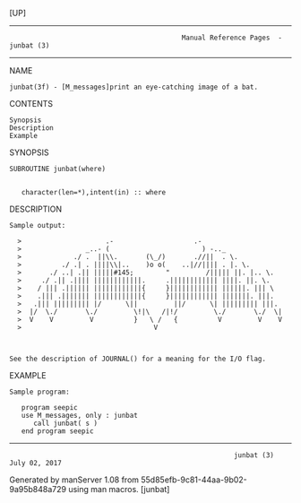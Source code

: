 [UP]

-----------------------------------------------------------------------------------------------------------------------------------
                                               Manual Reference Pages  - junbat (3)
-----------------------------------------------------------------------------------------------------------------------------------
                                                                 
NAME

    junbat(3f) - [M_messages]print an eye-catching image of a bat.

CONTENTS

    Synopsis
    Description
    Example

SYNOPSIS

    SUBROUTINE junbat(where)


       character(len=*),intent(in) :: where



DESCRIPTION

    Sample output:

      >                     .-                    .-
      >                _..- (                       ) -.._
      >             ./ .  ||\\.       (\_/)       .//||  . \.
      >          ./ .| . ||||\\|..    )o o(    ..|//|||| . |. \.
      >       ./ ..| .|| |||||#145;        "         /||||| ||. |.. \.
      >     ./ .|| .|||| ||||||||||||.     .|||||||||||| ||||. ||. \.
      >    / ||| .|||||| ||||||||||||{     }|||||||||||| ||||||. ||| \
      >    .||| .||||||| ||||||||||||{     }|||||||||||| |||||||. |||. 
      >   .||| ||||||||| |/      \||         ||/      \| ||||||||| |||. 
      >  |/  \./       \./         \!|\   /|!/         \./       \./  \|
      >  V    V         V          }   \ /   {          V         V    V
      >                                 V                               



    See the description of JOURNAL() for a meaning for the I/O flag.

EXAMPLE

    Sample program:

       program seepic
       use M_messages, only : junbat
          call junbat( s )
       end program seepic



-----------------------------------------------------------------------------------------------------------------------------------

                                                            junbat (3)                                                July 02, 2017

Generated by manServer 1.08 from 55d85efb-9c81-44aa-9b02-9a95b848a729 using man macros.
                                                             [junbat]
